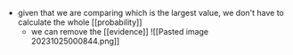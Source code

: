 - given that we are comparing which is the largest value, we don't have to calculate the whole [[probability]]
	- we can remove the [[evidence]]
		![[Pasted image 20231025000844.png]]



